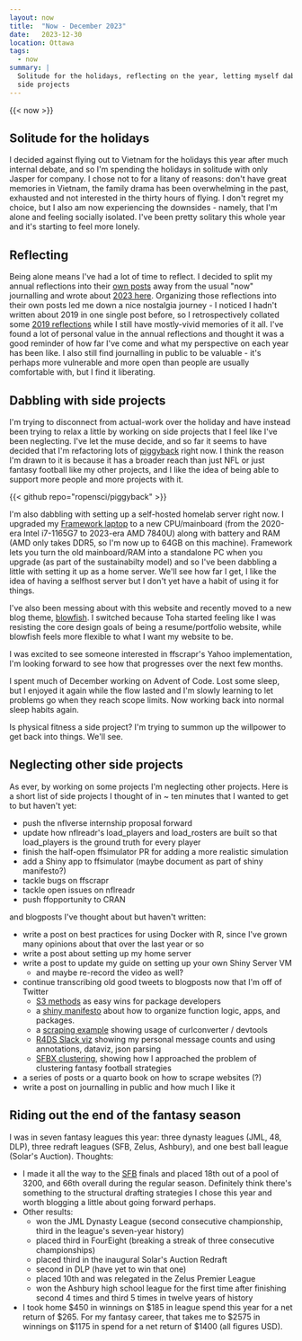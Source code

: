 ```yaml
---
layout: now
title:  "Now - December 2023"
date:   2023-12-30
location: Ottawa
tags: 
  - now
summary: | 
  Solitude for the holidays, reflecting on the year, letting myself dabble on
  side projects
---
```


{{< now >}}

## Solitude for the holidays
I decided against flying out to Vietnam for the holidays this year after much 
internal debate, and so I'm spending the holidays in solitude with only Jasper
for company. I chose not to for a litany of reasons: don't have great memories 
in Vietnam, the family drama has been overwhelming in the past, exhausted and
not interested in the thirty hours of flying. I don't regret my choice, but I
also am now experiencing the downsides - namely, that I'm alone and feeling
socially isolated. I've been pretty solitary this whole year and it's starting
to feel more lonely.

## Reflecting

Being alone means I've had a lot of time to reflect. I decided to split my 
annual reflections into their [own posts](/tags/reflections) away from the usual 
"now" journalling and wrote about [2023 here](/posts/reflections/2023). 
Organizing those reflections into their own posts led me down a nice nostalgia
journey - I noticed I hadn't written about 2019 in one single post before, so I 
retrospectively collated some [2019 reflections](/posts/reflections/2019) while 
I still have mostly-vivid memories of it all. I've found a lot of personal value 
in the annual reflections and thought it was a good reminder of how far I've 
come and what my perspective on each year has been like. I also still find 
journalling in public to be valuable - it's perhaps more vulnerable and more 
open than people are usually comfortable with, but I find it liberating.

## Dabbling with side projects

I'm trying to disconnect from actual-work over the holiday and have instead been 
trying to relax a little by working on side projects that I feel like I've been 
neglecting. I've let the muse decide, and so far it seems to have decided that 
I'm refactoring lots of [piggyback](https://github.com/ropensci/piggyback) right 
now. I think the reason I'm drawn to it is because it has a broader reach than 
just NFL or just fantasy football like my other projects, and I like the idea of 
being able to support more people and more projects with it.

{{< github repo="ropensci/piggyback" >}}

I'm also dabbling with setting up a self-hosted homelab server right now. I 
upgraded my [Framework laptop](https://frame.work) to a new CPU/mainboard (from 
the 2020-era Intel i7-1165G7 to 2023-era AMD 7840U) along with battery and RAM 
(AMD only takes DDR5, so I'm now up to 64GB on this machine). Framework lets you 
turn the old mainboard/RAM into a standalone PC when you upgrade (as part of the 
sustainabilty model) and so I've been dabbling a little with setting it up as a 
home server. We'll see how far I get, I like the idea of having a selfhost server
but I don't yet have a habit of using it for things.

I've also been messing about with this website and recently moved to a new blog
theme, [blowfish](https://blowfish.page). I switched because Toha started feeling
like I was resisting the core design goals of being a resume/portfolio website,
while blowfish feels more flexible to what I want my website to be.

I was excited to see someone interested in ffscrapr's Yahoo implementation, I'm 
looking forward to see how that progresses over the next few months.

I spent much of December working on Advent of Code. Lost some sleep, but I 
enjoyed it again while the flow lasted and I'm slowly learning to let problems
go when they reach scope limits. Now working back into normal sleep habits again.

Is physical fitness a side project? I'm trying to summon up the willpower to
get back into things. We'll see.

## Neglecting other side projects

As ever, by working on some projects I'm neglecting other projects. Here is a 
short list of side projects I thought of in ~ ten minutes that I wanted to get 
to but haven't yet:
- push the nflverse internship proposal forward
- update how nflreadr's load_players and load_rosters are built so that 
  load_players is the ground truth for every player
- finish the half-open ffsimulator PR for adding a more realistic simulation
- add a Shiny app to ffsimulator (maybe document as part of shiny manifesto?)
- tackle bugs on ffscrapr
- tackle open issues on nflreadr
- push ffopportunity to CRAN

and blogposts I've thought about but haven't written:
- write a post on best practices for using Docker with R, since I've grown
  many opinions about that over the last year or so
- write a post about setting up my home server
- write a post to update my guide on setting up your own Shiny Server VM
  - and maybe re-record the video as well?
- continue transcribing old good tweets to blogposts now that I'm off of Twitter
  - [S3 methods](https://twitter.com/_TanHo/status/1503725840995172353) as easy
  wins for package developers
  - a [shiny manifesto](https://twitter.com/_TanHo/status/1415709884021157891)
  about how to organize function logic, apps, and packages.
  - a [scraping example](https://twitter.com/_TanHo/status/1539602474503397377)
  showing usage of curlconverter / devtools
  - [R4DS Slack viz](https://twitter.com/_TanHo/status/1426194122038251520?s=20)
  showing my personal message counts and using annotations, dataviz, json parsing
  - [SFBX clustering](https://twitter.com/_TanHo/status/1399372709075861506?s=20),
  showing how I approached the problem of clustering fantasy football strategies
- a series of posts or a quarto book on how to scrape websites (?)
- write a post on journalling in public and how much I like it

## Riding out the end of the fantasy season

I was in seven fantasy leagues this year: three dynasty leagues (JML, 48, DLP), 
three redraft leagues (SFB, Zelus, Ashbury), and one best ball league (Solar's 
Auction). Thoughts:

- I made it all the way to the [SFB](https://scottfishbowl.com) finals and 
placed 18th out of a pool of 3200, and 66th overall during the regular season. 
Definitely think there's something to the structural drafting strategies I chose
this year and worth blogging a little about going forward perhaps.
- Other results:
  - won the JML Dynasty League (second consecutive championship, third in the 
league's seven-year history)
  - placed third in FourEight (breaking a streak of three consecutive championships)
  - placed third in the inaugural Solar's Auction Redraft
  - second in DLP (have yet to win that one)
  - placed 10th and was relegated in the Zelus Premier League
  - won the Ashbury high school league for the first time after finishing second 4
    times and third 5 times in twelve years of history
- I took home \$450 in winnings on \$185 in league spend this year for a net 
return of \$265. For my fantasy career, that takes me to \$2575 in winnings on 
\$1175 in spend for a net return of \$1400 (all figures USD).

